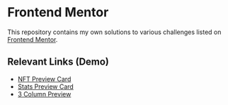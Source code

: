 # Frontend Mentor

This repository contains my own solutions to various challenges listed on [Frontend Mentor](https://www.frontendmentor.io/home).

## Relevant Links (Demo)

- [NFT Preview Card](https://nft-preview-card-donghyun-suh.netlify.app/)
- [Stats Preview Card](https://stats-preview-card-donghyun-suh.netlify.app/)
- [3 Column Preview](https://three-card-preview-donghyun-suh.netlify.app/)
